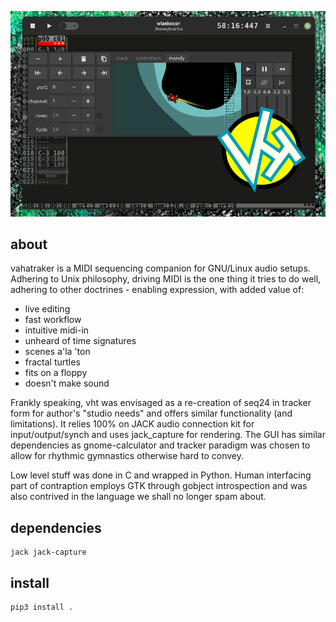 ![vht header](/data/vht_header.png)
## about
vahatraker is a MIDI sequencing companion
for GNU/Linux audio setups. Adhering to Unix philosophy,
driving MIDI is the one thing it tries to do well,
adhering to other doctrines - enabling expression,
with added value of:

- live editing
- fast workflow
- intuitive midi-in
- unheard of time signatures
- scenes a'la 'ton
- fractal turtles
- fits on a floppy
- doesn't make sound

Frankly speaking, vht was envisaged as a re-creation
of seq24 in tracker form for author's "studio needs"
and offers similar functionality (and limitations).
It relies 100% on JACK audio connection kit for 
input/output/synch and uses jack_capture for rendering.
The GUI has similar dependencies as gnome-calculator
and tracker paradigm was chosen to allow for rhythmic
gymnastics otherwise hard to convey.

Low level stuff was done in C and wrapped in Python.
Human interfacing part of contraption employs
GTK through gobject introspection and was also contrived
in the language we shall no longer spam about.

## dependencies
```
jack jack-capture
```
## install
```
pip3 install .
```
